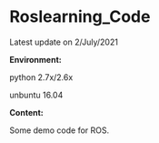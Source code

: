 # Roslearning_Code
Latest update on 2/July/2021

**Environment:**

python 2.7x/2.6x 

unbuntu 16.04

**Content:**

Some demo code for ROS.
